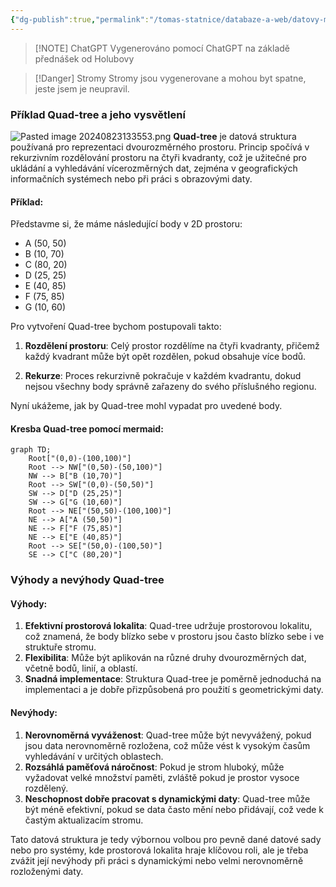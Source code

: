 ```yaml
---
{"dg-publish":true,"permalink":"/tomas-statnice/databaze-a-web/datovy-management/indexovani-v-prostorovych-databazi/multidimensionalni-indexovani-quad-tree/","tags":["tomas","datovy_management","databaze_a_web"],"noteIcon":""}
---
```


> [!NOTE] ChatGPT
> Vygenerováno pomocí ChatGPT na základě přednášek od Holubovy

> [!Danger] Stromy
> Stromy jsou vygenerovane a mohou byt spatne, jeste jsem je neupravil.

### Příklad Quad-tree a jeho vysvětlení
![Pasted image 20240823133553.png](/img/user/assets/img/Pasted%20image%2020240823133553.png)
**Quad-tree** je datová struktura používaná pro reprezentaci dvourozměrného prostoru. Princip spočívá v rekurzivním rozdělování prostoru na čtyři kvadranty, což je užitečné pro ukládání a vyhledávání vícerozměrných dat, zejména v geografických informačních systémech nebo při práci s obrazovými daty.

#### Příklad:

Představme si, že máme následující body v 2D prostoru:
- A (50, 50)
- B (10, 70)
- C (80, 20)
- D (25, 25)
- E (40, 85)
- F (75, 85)
- G (10, 60)

Pro vytvoření Quad-tree bychom postupovali takto:

1. **Rozdělení prostoru**: Celý prostor rozdělíme na čtyři kvadranty, přičemž každý kvadrant může být opět rozdělen, pokud obsahuje více bodů.

2. **Rekurze**: Proces rekurzivně pokračuje v každém kvadrantu, dokud nejsou všechny body správně zařazeny do svého příslušného regionu.

Nyní ukážeme, jak by Quad-tree mohl vypadat pro uvedené body.

#### Kresba Quad-tree pomocí mermaid:

```mermaid
graph TD;
    Root["(0,0)-(100,100)"]
    Root --> NW["(0,50)-(50,100)"]
    NW --> B["B (10,70)"]
    Root --> SW["(0,0)-(50,50)"]
    SW --> D["D (25,25)"]
    SW --> G["G (10,60)"]
    Root --> NE["(50,50)-(100,100)"]
    NE --> A["A (50,50)"]
    NE --> F["F (75,85)"]
    NE --> E["E (40,85)"]
    Root --> SE["(50,0)-(100,50)"]
    SE --> C["C (80,20)"]
```

### Výhody a nevýhody Quad-tree

#### Výhody:
1. **Efektivní prostorová lokalita**: Quad-tree udržuje prostorovou lokalitu, což znamená, že body blízko sebe v prostoru jsou často blízko sebe i ve struktuře stromu.
2. **Flexibilita**: Může být aplikován na různé druhy dvourozměrných dat, včetně bodů, linií, a oblastí.
3. **Snadná implementace**: Struktura Quad-tree je poměrně jednoduchá na implementaci a je dobře přizpůsobená pro použití s geometrickými daty.

#### Nevýhody:
1. **Nerovnoměrná vyváženost**: Quad-tree může být nevyvážený, pokud jsou data nerovnoměrně rozložena, což může vést k vysokým časům vyhledávání v určitých oblastech.
2. **Rozsáhlá paměťová náročnost**: Pokud je strom hluboký, může vyžadovat velké množství paměti, zvláště pokud je prostor vysoce rozdělený.
3. **Neschopnost dobře pracovat s dynamickými daty**: Quad-tree může být méně efektivní, pokud se data často mění nebo přidávají, což vede k častým aktualizacím stromu.

Tato datová struktura je tedy výbornou volbou pro pevně dané datové sady nebo pro systémy, kde prostorová lokalita hraje klíčovou roli, ale je třeba zvážit její nevýhody při práci s dynamickými nebo velmi nerovnoměrně rozloženými daty.